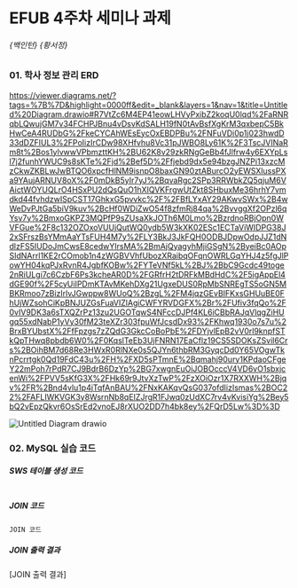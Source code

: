 # EFUB 4주차 세미나 과제

###### {백인턴} {황서정}



### 01. 학사 정보 관리 ERD

https://viewer.diagrams.net/?tags=%7B%7D&highlight=0000ff&edit=_blank&layers=1&nav=1&title=Untitled%20Diagram.drawio#R7VtZc6M4EP41eowLHVyPxibZ2koqU0lqd%2FaRNRqbLQwujGM7v34FCHPJBnu4vDsvKdSALH19fN0tAvBsfXgKrM3qxbepC5BkHwCeA4RUDbG%2FkeCYCAhWEsEycOxEBDPBu%2FNFuVDi0p1j023hwdD33dDZFIUL3%2FPoIizIrCDw98XHfvhu8Vc31pJWBO8Ly61K%2F3TscJVINaRm8t%2Bos1ylvwwVPbmzttKH%2BU62K8v29zkRNgGeBb4fJlfrw4y6EXYpLsl7j2funhYWUC9s8sKTe%2Fjd%2Bef5D%2Ffjebd9dx5e94bzgJNZPi13xzcMzCkwZKBLwJwBTQO6xpcfHlNM9isnpO8baxGN90ztABurcO2yEWSXlussPXa9YAujARNUV8oX%2F0mDkB5yIr7yJ%2BqvaRgc2SPp3RRWbkZQ5qjuM6VAictWOYUQLrO4HSxPU2dQsQuO1hXIQVKFrgwUtZkt8SHbuxMe36hrhY7vmdkd44fvhdzwISpCST17GhkxG5pvvkc%2F%2FBfLYxAY29AKwvSWx%2B4wWeDvPJtGa5biV9kuv%2BcHf0WDiZwO54f8zfmRj84qa%2BvvggXf2OPzl6qYsv7y%2BmxoGKPZ3MQPfP9sZUsaXkJOTh6M0Lmo%2BzrdnoRBjOpn0WVFGue%2F8c132OZOxoVUUjQutWQ0ydb5W3kXK02ESc1ECTaViWIDPG38J2xSFrszBsYMmAaYTsFUH4M7y%2FLY3BkJ3JkFQH0ODBJDpwOdpJJZ1dNdlzFS5IUDoJmCwsE8cedwYIrsMA%2BmAjQyagyhMjiGSgN%2ByeiBc0AOpSIdNArrl1KE2rCOmob1n4zWGBVVhfUbozXRaibqOFqnOWRLGqYHJ4z5fgJlPowYH04kqPJxRvnR4JgbfKOBw%2FYTeVNf5kL%2BJ%2BbC9Gcdc49toge2nRiULgi7c6CzbF6Ps3kcheAR0D%2FGRfrH2tDRFkMBdHdC%2F5igAppEl4dGE90f%2F5cyUiIPDmKTAvMKehDXg21UgxeDUS0RpMbSNREgTS5oGN5MBKRmoo7zBizIrlvJGwppw8WUoQ%2BzgL%2FM4jqzGEvBIFKxsGHUuBE0FhUjWZsohCiKpBNJUZGsFuaVIZlAgiCWFYRVDGFX%2Br%2FUfiv3fqQo%2F0vIV9DK3a6sTXQZrPz13zu2UGOTqwS4NFccDJPf4KL6iCBbRAJqVlqgZiHUgq55xdNabP1yVy30fM23teXZr303fpuWfJcsdDx93%2FKhwq1930o7s7u%2BrxBYUbstX%2FfFpzgs7zZQdG3GkcCoBoPbE%2FDYjvlEpB2vV0rl9knpfSTkQpTHwq8pbdb6W0%2F0KqslTeEb3UjFNRN17EaCflz19CS5SDOKsZSvil6Crs%2BOihBM7d68Re3HWxR0RlNXe0s5QJYn6thbRM3GyqcDd0Y65VOgwTknPcrrtgk0Qd19FdC43u%2FH%2FXD5sPTmnE%2Bqmahj90ury1KPdaoCFgeY22mPoh7rPdR7CJ9BdrB6DzYp%2BG7xwgnEuOiJOBOcccV4VD6vO1sbxjcenWi%2FPVV5sKfG3X%2FHk69r9JtvXzTwP%2FzXOiOzr1X7RXXWH%2Bjqv%2FR%2Bnd4vlu1p4jTqfAnBAU%2FNxKAKqvQsG037ofdIizIsmas%2BOC22%2FAFLIWKVGK3y8WsrnNb8qEIZJrgR1FJwq0zUdXC7rv4vKvisiYg%2Bey5bQ2vEpzQkvr6OsSrEd2vnoEJ8rXUO2DD7h4bk8ey%2FQrD5Lw%3D%3D


![Untitled Diagram drawio](https://user-images.githubusercontent.com/86144019/162711174-58b629a7-612f-4333-a964-749a25312ad0.png)



### 02. MySQL 실습 코드

##### SWS 테이블 생성 코드

```

```



##### JOIN 코드

```
JOIN 코드
```



##### JOIN 출력 결과

[JOIN 출력 결과]
